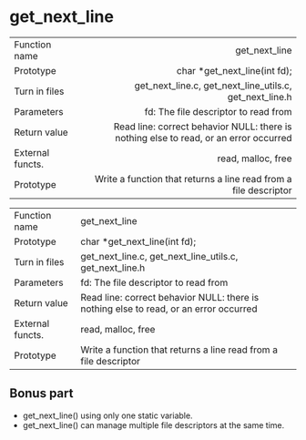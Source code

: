 # get_next_line

|   |   |
:-------- | -------:
Function name | get_next_line
Prototype     | char *get_next_line(int fd);
Turn in files| get_next_line.c, get_next_line_utils.c, get_next_line.h
Parameters     | fd: The file descriptor to read from   
Return value     | Read line: correct behavior NULL: there is nothing else to read, or an error occurred 
External functs.     | read, malloc, free
Prototype     | Write a function that returns a line read from a file descriptor 

<table>
<tr>
    <td>Function name</td>
    <td>get_next_line</td>
</tr>
<tr>
    <td>Prototype</td>
    <td>char *get_next_line(int fd);</td>
</tr>
<tr>
    <td>Turn in files</td>
    <td> get_next_line.c, get_next_line_utils.c, get_next_line.h</td>
</tr>
<tr>
    <td>Parameters</td>
    <td>fd: The file descriptor to read from </td>
</tr>
<tr>
    <td>Return value</td>
    <td>Read line: correct behavior NULL: there is nothing else to read, or an error occurred</td>
</tr>
<tr>
    <td>External functs.</td>
    <td>read, malloc, free</td>
</tr>
<tr>
    <td>Prototype</td>
    <td>Write a function that returns a line read from a file descriptor</td>
</tr>
</table>

## Bonus part
- get_next_line() using only one static variable.
- get_next_line() can manage multiple file descriptors at the same time.
